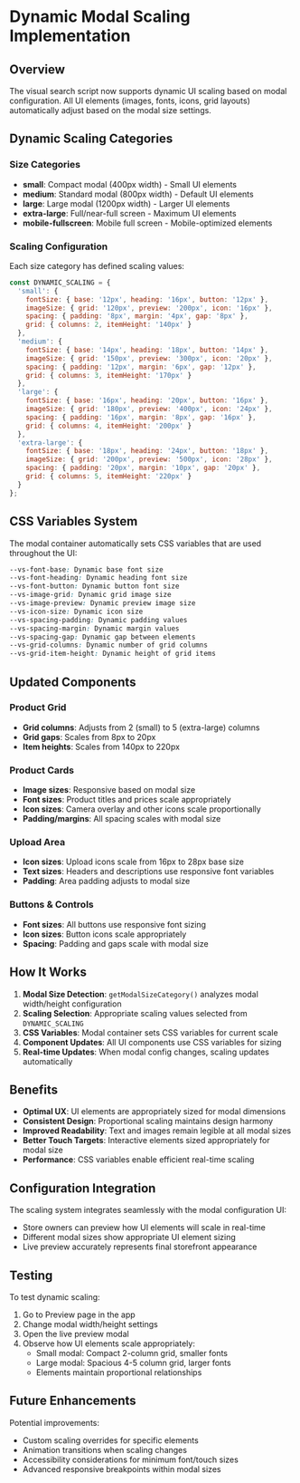 # Dynamic Modal Scaling Implementation

## Overview
The visual search script now supports dynamic UI scaling based on modal configuration. All UI elements (images, fonts, icons, grid layouts) automatically adjust based on the modal size settings.

## Dynamic Scaling Categories

### Size Categories
- **small**: Compact modal (400px width) - Small UI elements
- **medium**: Standard modal (800px width) - Default UI elements  
- **large**: Large modal (1200px width) - Larger UI elements
- **extra-large**: Full/near-full screen - Maximum UI elements
- **mobile-fullscreen**: Mobile full screen - Mobile-optimized elements

### Scaling Configuration

Each size category has defined scaling values:

```javascript
const DYNAMIC_SCALING = {
  'small': {
    fontSize: { base: '12px', heading: '16px', button: '12px' },
    imageSize: { grid: '120px', preview: '200px', icon: '16px' },
    spacing: { padding: '8px', margin: '4px', gap: '8px' },
    grid: { columns: 2, itemHeight: '140px' }
  },
  'medium': {
    fontSize: { base: '14px', heading: '18px', button: '14px' },
    imageSize: { grid: '150px', preview: '300px', icon: '20px' },
    spacing: { padding: '12px', margin: '6px', gap: '12px' },
    grid: { columns: 3, itemHeight: '170px' }
  },
  'large': {
    fontSize: { base: '16px', heading: '20px', button: '16px' },
    imageSize: { grid: '180px', preview: '400px', icon: '24px' },
    spacing: { padding: '16px', margin: '8px', gap: '16px' },
    grid: { columns: 4, itemHeight: '200px' }
  },
  'extra-large': {
    fontSize: { base: '18px', heading: '24px', button: '18px' },
    imageSize: { grid: '200px', preview: '500px', icon: '28px' },
    spacing: { padding: '20px', margin: '10px', gap: '20px' },
    grid: { columns: 5, itemHeight: '220px' }
  }
};
```

## CSS Variables System

The modal container automatically sets CSS variables that are used throughout the UI:

```css
--vs-font-base: Dynamic base font size
--vs-font-heading: Dynamic heading font size  
--vs-font-button: Dynamic button font size
--vs-image-grid: Dynamic grid image size
--vs-image-preview: Dynamic preview image size
--vs-icon-size: Dynamic icon size
--vs-spacing-padding: Dynamic padding values
--vs-spacing-margin: Dynamic margin values
--vs-spacing-gap: Dynamic gap between elements
--vs-grid-columns: Dynamic number of grid columns
--vs-grid-item-height: Dynamic height of grid items
```

## Updated Components

### Product Grid
- **Grid columns**: Adjusts from 2 (small) to 5 (extra-large) columns
- **Grid gaps**: Scales from 8px to 20px
- **Item heights**: Scales from 140px to 220px

### Product Cards
- **Image sizes**: Responsive based on modal size
- **Font sizes**: Product titles and prices scale appropriately
- **Icon sizes**: Camera overlay and other icons scale proportionally
- **Padding/margins**: All spacing scales with modal size

### Upload Area
- **Icon sizes**: Upload icons scale from 16px to 28px base size
- **Text sizes**: Headers and descriptions use responsive font variables
- **Padding**: Area padding adjusts to modal size

### Buttons & Controls
- **Font sizes**: All buttons use responsive font sizing
- **Icon sizes**: Button icons scale appropriately  
- **Spacing**: Padding and gaps scale with modal size

## How It Works

1. **Modal Size Detection**: `getModalSizeCategory()` analyzes modal width/height configuration
2. **Scaling Selection**: Appropriate scaling values selected from `DYNAMIC_SCALING` 
3. **CSS Variables**: Modal container sets CSS variables for current scale
4. **Component Updates**: All UI components use CSS variables for sizing
5. **Real-time Updates**: When modal config changes, scaling updates automatically

## Benefits

- **Optimal UX**: UI elements are appropriately sized for modal dimensions
- **Consistent Design**: Proportional scaling maintains design harmony
- **Improved Readability**: Text and images remain legible at all modal sizes
- **Better Touch Targets**: Interactive elements sized appropriately for modal size
- **Performance**: CSS variables enable efficient real-time scaling

## Configuration Integration

The scaling system integrates seamlessly with the modal configuration UI:
- Store owners can preview how UI elements will scale in real-time
- Different modal sizes show appropriate UI element sizing
- Live preview accurately represents final storefront appearance

## Testing

To test dynamic scaling:
1. Go to Preview page in the app
2. Change modal width/height settings
3. Open the live preview modal
4. Observe how UI elements scale appropriately:
   - Small modal: Compact 2-column grid, smaller fonts
   - Large modal: Spacious 4-5 column grid, larger fonts
   - Elements maintain proportional relationships

## Future Enhancements

Potential improvements:
- Custom scaling overrides for specific elements
- Animation transitions when scaling changes
- Accessibility considerations for minimum font/touch sizes
- Advanced responsive breakpoints within modal sizes
